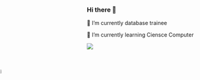 ### Hi there 👋

🔭 I’m currently database trainee

🌱 I’m currently learning Ciensce Computer

<div class="root">
    <img src="https://opengameart.org/sites/default/files/parallax-industrial-anim_x2_0.gif" style="position: relative;">
    <img src="https://i.giphy.com/media/jBvHCY91NcurK/giphy.webp" width="5%" style="position: absolute; left: 0; top: 240px;">
</div>